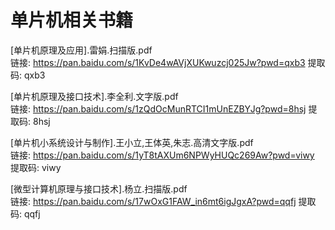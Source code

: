 # 单片机相关书籍

[单片机原理及应用].雷娟.扫描版.pdf  
链接: https://pan.baidu.com/s/1KvDe4wAVjXUKwuzcj025Jw?pwd=qxb3 提取码: qxb3

[单片机原理及接口技术].李全利.文字版.pdf  
链接: https://pan.baidu.com/s/1zQdOcMunRTCI1mUnEZBYJg?pwd=8hsj 提取码: 8hsj

[单片机小系统设计与制作].王小立,王体英,朱志.高清文字版.pdf  
链接: https://pan.baidu.com/s/1yT8tAXUm6NPWyHUQc269Aw?pwd=viwy 提取码: viwy

[微型计算机原理与接口技术].杨立.扫描版.pdf  
链接: https://pan.baidu.com/s/17wOxG1FAW_in6mt6igJgxA?pwd=qqfj 提取码: qqfj
